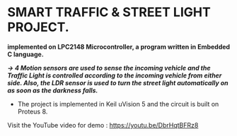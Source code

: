 # SMART TRAFFIC & STREET LIGHT PROJECT.

**implemented on LPC2148 Microcontroller, a program written in Embedded C language.**

***-> 4 Motion sensors are used to sense the incoming vehicle and the Traffic Light is controlled according to the incoming vehicle from either side.
    Also, the LDR sensor is used to turn the street light automatically on as soon as the darkness falls.***

* The project is implemented in Keil uVision 5 and the circuit is built on Proteus 8.

Visit the YouTube video for demo :
https://youtu.be/DbrHqtBFRz8
